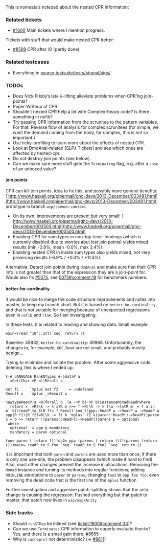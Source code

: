 
This is nomeata’s notepad about the nested CPR information:

### Related tickets

- [\#1600](https://gitlab.haskell.org//ghc/ghc/issues/1600) Main tickets where I mention progress.


Tickets with stuff that would make nested CPR better:

- [\#8598](https://gitlab.haskell.org//ghc/ghc/issues/8598) CPR after IO (partly done)

### Related testcases

- Everything in [source:testsuite/tests/stranal/sigs/](/trac/ghc/browser/testsuite/tests/stranal/sigs)

### TODOs

- Does Nick Frisby’s late λ-lifting alleviate problems when CPR’ing join-points?
- Paper-Writeup of CPR
- Shouldn’t nested CPR help a lot with Complex-heavy code? Is there something in nofib?
- Try passing CPR information from the scrunitee to the pattern variables. For that: Reverse flow of analysis for complex scrunitees (for simple, we want the demand coming from the body, for complex, this is not so important.)
- Use ticky-profiling to learn more about the effects of nested CPR.
- Look at DmdAnal-related \[SLPJ-Tickets\] and see which ones are affected by nested-cpr.
- Do not destroy join points (see below).
- Can we make sure more stuff gets the `Terminating` flag, e.g. after a `case` of an unboxed value?

#### join points


CPR can kill join points. Idea to fix this, and possibly more general benefits:
[ http://www.haskell.org/pipermail/ghc-devs/2013-December/003481.html](http://www.haskell.org/pipermail/ghc-devs/2013-December/003481.html); prototype in branch `wip/common-context`.

- On its own, improvements are present but very small: [ http://www.haskell.org/pipermail/ghc-devs/2013-December/003500.html](http://www.haskell.org/pipermail/ghc-devs/2013-December/003500.html)
- Enabling CPR for sum types in non-top-level-bindings (which is currently disabled due to worries abut lost join points) yields mixed results (min -3.8%, mean -0.0%, max 3.4%).
- Enabling nested CPR in inside sum types also yields mixed, not very promising results (-6.9% / +0.0% / +11.3%).


Alternative: Detect join points during `dmdAnal` and make sure that their CPR info is not greater than that of the expression they are a join-point for. Would also fix [\#5075](https://gitlab.haskell.org//ghc/ghc/issues/5075), see [5075\#comment:19](https://gitlab.haskell.org//ghc/ghc/issues/5075) for benchmark numbers.

#### better-ho-cardinality


It would be nice to merge the code structure improvements and notes into master, to keep my branch short. But it is based on `better-ho-cardinality`, and that is not suitable for merging because of unexpected regressions even in `nofib` and `rtak`. So I am investigating.


In these tests, it is related to reading and showing data. Small example:

```
main=(read "10"::Int)`seq` return ()
```


Baseline: 49832, `better-ho-cardinality`: 49968. Unfortunately, the changes to, for example, `GHC.Read` are not small, and probably mostly benign...


Trying to minimize and isolate the problem. After some aggressive code deleting, this is where I ended up:

```
{-# LANGUAGE RankNTypes #-}dataP a
  =Get(Char->P a)|Result a

Get f1     `mplus`Get f2     = undefined
Result x   `mplus`_=Result x

newtypeReadP a =R(forall b .(a ->P b)->P b)instanceMonadReadPwhere
  return x  =R(\k -> k x)R m >>= f =R(\k -> m (\a ->letR m' = f a in m' k))readP_to_S(R f)= f Result`seq`()ppp::ReadP a ->ReadP a ->ReadP a
ppp(R f1)(R f2)=R(\k -> f1 k `mplus` f2 k)paren::ReadP()->ReadP()paren p = p >> return ()parens::ReadP()->ReadP()parens p = optional
 where
  optional  = ppp p mandatory
  mandatory = paren optional

foo= paren ( return ())foo2= ppp (parens ( return ()))(parens (return ()))main= readP_to_S foo `seq` readP_to_S foo2 `seq` return ()
```


it is important that both `paren` and `parens` are used more than once; if there is only one use-site, the problem disappears (which made it hard to find). Also, most other changes prevent the increase in allocations: Removing the `Monad` instance and turning its methods into regular functions; adding `NOINLINE` annotations to `paren` or `parens`; changing `foo2` to `ppp foo foo`; even removing the dead code that is the first line of the `mplus` function.


Further investigation and aggresive patch-splitting shows that the arity change is causing the regression. Pushed everything but that patch to master, that patch now lives in `wip/exprArity`.

### Side tracks

- Should `runSTRep` be inlined (see [ticket:1600\#comment:34](https://gitlab.haskell.org//ghc/ghc/issues/1600))?
- Can we use `Terminates` CPR information to eagerly evaluate thunks? Yes, and there is a small gain there: [\#8655](https://gitlab.haskell.org//ghc/ghc/issues/8655)
- Why is `cacheprof` not deterministic? (→ [\#8611](https://gitlab.haskell.org//ghc/ghc/issues/8611))
